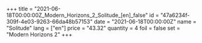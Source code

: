 +++
title = "2021-06-18T00:00:00Z_Modern_Horizons_2_Solitude_[en]_false"
id = "47a6234f-309f-4e03-9263-66da48b57153"
date = "2021-06-18T00:00:00Z"
name = "Solitude"
lang = ["en"]
price = "43.32"
quantity = 4
foil = false
set = "Modern Horizons 2"
+++
